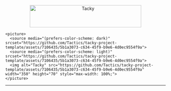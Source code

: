 <p align="center">    
    <picture>
      <source media="(prefers-color-scheme: dark)" srcset="https://github.com/Tactics/tacky-project-template/assets/7106435/728945ee-fada-456d-aa5a-cb1e4ac28f1f">
      <source media="(prefers-color-scheme: light)" srcset="https://github.com/Tactics/tacky-project-template/assets/7106435/728945ee-fada-456d-aa5a-cb1e4ac28f1f">
      <img alt="Tacky" src="https://github.com/Tactics/tacky-project-template/assets/7106435/728945ee-fada-456d-aa5a-cb1e4ac28f1f" width="350" height="70" style="max-width: 100%;">
    </picture>

    <picture>
      <source media="(prefers-color-scheme: dark)" srcset="https://github.com/Tactics/tacky-project-template/assets/7106435/5b1a3073-c634-45f9-b9e6-4d0ec9554f9a">
      <source media="(prefers-color-scheme: light)" srcset="https://github.com/Tactics/tacky-project-template/assets/7106435/5b1a3073-c634-45f9-b9e6-4d0ec9554f9a">
      <img alt="Tacky" src="https://github.com/Tactics/tacky-project-template/assets/7106435/5b1a3073-c634-45f9-b9e6-4d0ec9554f9a" width="350" height="70" style="max-width: 100%;">
    </picture>    
</p>

---
